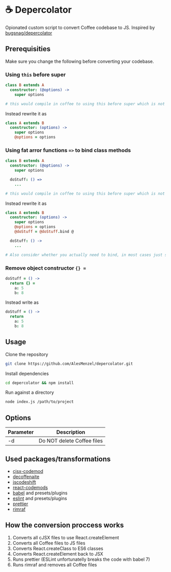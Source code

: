 # ☕ Depercolator

Opionated custom script to convert Coffee codebase to JS. Inspired by [bugsnag/depercolator](https://github.com/bugsnag/depercolator)

## Prerequisities

Make sure you change the following before converting your codebase.

### Using `this` before super

```coffee
class B extends A
  constructor: (@options) ->
    super options

# this would compile in coffee to using this before super which is not allowed in JS
```

Instead rewrite it as

```coffee
class A extends B
  constructor: (options) ->
    super options
    @options = options
```

### Using fat arror functions `=>` to bind class methods

```coffee
class B extends A
  constructor: (@options) ->
    super options

  doStuff: () =>
    ...

# this would compile in coffee to using this before super which is not allowed in JS
```

Instead rewrite it as

```coffee
class A extends B
  constructor: (options) ->
    super options
    @options = options
    @doStuff = @doStuff.bind @

  doStuff: () ->
    ...

# Also consider whether you actually need to bind, in most cases just sswitching to -> is enough
```

### Remove object constructor `{} = `

```coffee
doStuff = () ->
  return {} =
    a: 5
    b: 8
```

Instead write as

```coffee
doStuff = () ->
  return
    a: 5
    b: 8
```

## Usage

Clone the repository

```bash
git clone https://github.com/AlesMenzel/depercolator.git
```

Install dependencies

```bash
cd depercolator && npm install
```

Run against a directory

```bash
node index.js /path/to/project
```

## Options

| Parameter | Description                |
| --------- | -------------------------- |
| -d        | Do NOT delete Coffee files |

## Used packages/transformations

- [cjsx-codemod](https://github.com/jsdf/cjsx-codemod)
- [decoffenaite](https://github.com/decaffeinate/decaffeinate)
- [jscodeshift](https://github.com/facebook/jscodeshift)
- [react-codemods](https://github.com/reactjs/react-codemod)
- [babel](https://github.com/babel/babel) and presets/plugins
- [eslint](https://github.com/eslint/eslint) and presets/plugins
- [prettier](https://github.com/prettier/prettier)
- [rimraf](https://github.com/isaacs/rimraf)

## How the conversion proccess works

1.  Converts all cJSX files to use React.createElement
1.  Converts all Coffee files to JS files
1.  Converts React.createClass to ES6 classes
1.  Converts React.createElement back to JSX
1.  Runs prettier (ESLint unfortunatelly breaks the code with babel 7)
1.  Runs rimraf and removes all Coffee files
